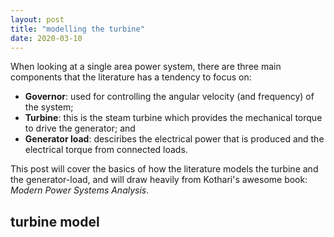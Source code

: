 ```yaml
---
layout: post
title: "modelling the turbine"
date: 2020-03-10
---
```


When looking at a single area power system, there are three main components that the literature has a tendency to focus on:

* **Governor**: used for controlling the angular velocity (and frequency) of the system;
* **Turbine**: this is the steam turbine which provides the mechanical torque to drive the generator; and
* **Generator load**: desciribes the electrical power that is produced and the electrical torque from connected loads. 

This post will cover the basics of how the literature models the turbine and the generator-load, and will draw heavily from Kothari's awesome book: *Modern Power Systems Analysis*.

## turbine model